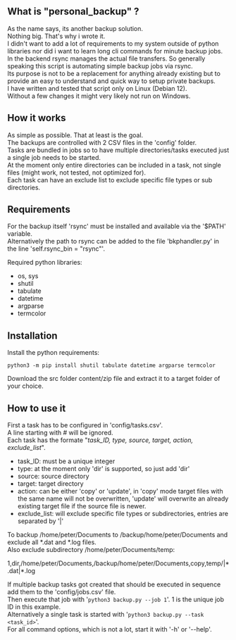 ## What is "personal_backup" ?

As the name says, its another backup solution.  
Nothing big. That's why i wrote it.  
I didn't want to add a lot of requirements to my system outside of python libraries nor did i want to learn long cli commands for minute backup jobs.  
In the backend rsync manages the actual file transfers. So generally speaking this script is automating simple backup jobs via rsync.  
Its purpose is not to be a replacement for anything already existing but to provide an easy to understand and quick way to setup private backups.  
I have written and tested that script only on Linux (Debian 12).  
Without a few changes it might very likely not run on Windows.  

## How it works

As simple as possible. That at least is the goal.  
The backups are controlled with 2 CSV files in the 'config' folder.  
Tasks are bundled in jobs so to have multiple directories/tasks executed just a single job needs to be started.  
At the moment only entire directories can be included in a task, not single files (might work, not tested, not optimized for).  
Each task can have an exclude list to exclude specific file types or sub directories.  

## Requirements

For the backup itself 'rsync' must be installed and available via the '$PATH' variable.  
Alternatively the path to rsync can be added to the file 'bkphandler.py' in the line 'self.rsync_bin = "rsync"'.  

Required python libraries:

* os, sys
* shutil
* tabulate
* datetime
* argparse
* termcolor

## Installation

Install the python requirements:

`python3 -m pip install shutil tabulate datetime argparse termcolor`

Download the src folder content/zip file and extract it to a target folder of your choice.

## How to use it

First a task has to be configured in 'config/tasks.csv'.  
A line starting with # will be ignored.  
Each task has the formate "*task_ID, type, source, target, action, exclude_list*".  

* task_ID: must be a unique integer
* type: at the moment only 'dir' is supported, so just add 'dir'
* source: source directory
* target: target directory
* action: can be either 'copy' or 'update', in 'copy' mode target files with the same name will not be overwritten, 'update' will overwrite an already existing target file if the source file is newer.
* exclude_list: will exclude specific file types or subdirectories, entries are separated by '|'

To backup /home/peter/Documents to /backup/home/peter/Documents and exclude all \*.dat and \*.log files.  
Also exclude subdirectory /home/peter/Documents/temp:  

1,dir,/home/peter/Documents,/backup/home/peter/Documents,copy,temp/|\*.dat|\*.log  

If multiple backup tasks got created that should be executed in sequence add them to the 'config/jobs.csv' file.  
Then execute that job with '`python3 backup.py --job 1`'. 1 is the unique job ID in this example.  
Alternatively a single task is started with '`python3 backup.py --task <task_id>`'.  
For all command options, which is not a lot, start it with '-h' or '--help'.  
